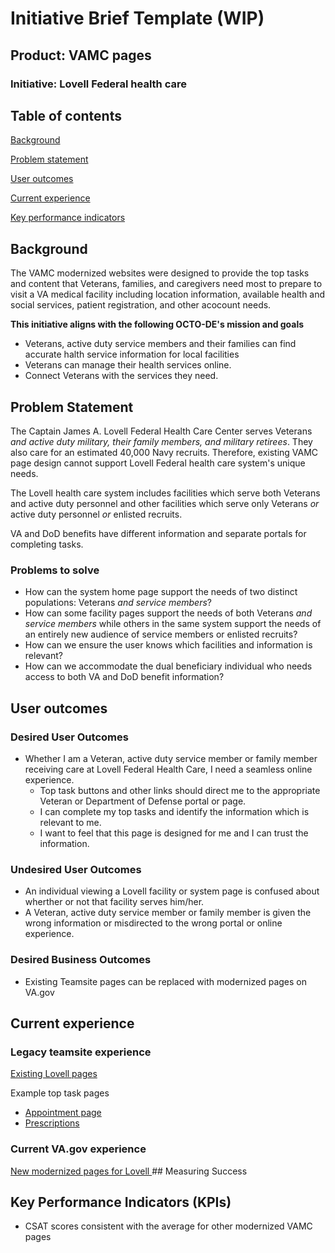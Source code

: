 # Initiative Brief Template (WIP)
## Product: VAMC pages
### Initiative: Lovell Federal health care

## Table of contents

[Background](#background)

[Problem statement](#problem-statement)

[User outcomes](#user-outcomes)

[Current experience](#current-experience)

[Key performance indicators](#key-performance-indicators)

## Background

The VAMC modernized websites were designed to provide the top tasks and content that Veterans, families, and caregivers need most to prepare to visit a VA medical facility  including location information, available health and social services, patient registration, and other acocount needs. 

**This initiative aligns with the following OCTO-DE's mission and goals**
- Veterans, active duty service members and their families can find accurate halth service information for local facilities
- Veterans can manage their health services online. 
- Connect Veterans with the services they need.

## Problem Statement

The Captain James A. Lovell Federal Health Care Center serves Veterans _and active duty military, their family members, and military retirees_. They also care for an estimated 40,000 Navy recruits. Therefore, existing VAMC page design cannot support Lovell Federal health care system's unique needs.

The Lovell health care system includes facilities which serve both Veterans and active duty personnel and other facilities which serve only Veterans _or_ active duty personnel _or_ enlisted recruits.

VA and DoD benefits have different information and separate portals for completing tasks. 

### Problems to solve
- How can the system home page support the needs of two distinct populations: Veterans _and service members_?
- How can some facility pages support the needs of both Veterans _and service members_ while others in the same system support the needs of an entirely new audience of service members or enlisted recruits?
- How can we ensure the user knows which facilities and information is relevant?
- How can we accommodate the dual beneficiary individual who needs access to both VA and DoD benefit information?

## User outcomes

### Desired User Outcomes
- Whether I am a Veteran, active duty service member or family member receiving care at Lovell Federal Health Care, I need a seamless online experience. 
  - Top task buttons and other links should direct me to the appropriate Veteran or Department of Defense portal or page.  
  - I can complete my top tasks and identify the information which is relevant to me.
  - I want to feel that this page is designed for me and I can trust the information. 

### Undesired User Outcomes
  - An individual viewing a Lovell facility or system page is confused about wherther or not that facility serves him/her. 
  - A Veteran, active duty service member or family member is given the wrong information or misdirected to the wrong portal or online experience. 

### Desired Business Outcomes
- Existing Teamsite pages can be replaced with modernized pages on VA.gov

## Current experience

### Legacy teamsite experience

[Existing Lovell pages](https://www.lovell.fhcc.va.gov/)

Example top task pages
- [Appointment page](https://www.lovell.fhcc.va.gov/patients/appointments.asp)
- [Prescriptions](https://www.lovell.fhcc.va.gov/services/pharmacy.asp)

### Current VA.gov experience

[New modernized pages for Lovell ](https://www.va.gov/lovell-federal-health-care/)## Measuring Success

## Key Performance Indicators (KPIs)

- CSAT scores consistent with the average for other modernized VAMC pages
  

